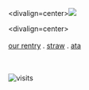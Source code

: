 <divalign=center><img src="https://noneofurbuisnessgrraaaa.carrd.co/assets/images/gallery02/eeba7401.png?v=6a5aea1a">

<divalign=center> <br></br>
<a href="https://rentry.co/digitalcollective" rel="nofollow">our rentry</a> . 
<a href="https://missingt3xture.straw.page" rel="nofollow">straw</a> . 
<a href="https://magentaneon.atabook.org/" rel="nofollow">ata</a>  
<br></br>


<img src="https://visit-counter.vercel.app/counter.png?page=https%3A%2F%2Fgithub.com%2Fmagentaneon&s=30&c=e911ee&bg=240024&no=4&ff=digi&tb=total+gays%3A+&ta=" alt="visits">
